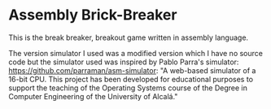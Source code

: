 # Assembly Brick-Breaker
This is the break breaker, breakout game written in assembly language.

The version simulator I used was a modified version which I have no source code but the simulator used was inspired by Pablo Parra's simulator: https://github.com/parraman/asm-simulator:
"A web-based simulator of a 16-bit CPU. This project has been developed for educational purposes to support the
teaching of the Operating Systems course of the Degree in Computer Engineering of the University of Alcalá."

